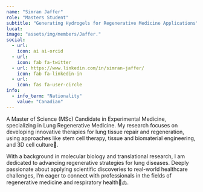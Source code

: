 ```yaml
---
name: "Simran Jaffer"
role: "Masters Student"
subtitle: "Generating Hydrogels for Regenerative Medicine Applications"
lucat: 
image: "assets/img/members/Jaffer."
social:
  - url: 
    icon: ai ai-orcid
  - url: 
    icon: fab fa-twitter
  - url: https://www.linkedin.com/in/simran-jaffer/
    icon: fab fa-linkedin-in
  - url: 
    icon: fas fa-user-circle
info:
  - info_term: "Nationality"
    value: "Canadian"
---
```

A Master of Science (MSc) Candidate in Experimental Medicine, specializing in Lung Regenerative Medicine. My research focuses on developing innovative therapies for lung tissue repair and regeneration, using approaches like stem cell therapy, tissue and biomaterial engineering, and 3D cell culture🧫.

With a background in molecular biology and translational research, I am dedicated to advancing regenerative strategies for lung diseases. Deeply passionate about applying scientific discoveries to real-world healthcare challenges, I’m eager to connect with professionals in the fields of regenerative medicine and respiratory health🔬🫁.
